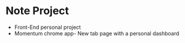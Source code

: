 # Note Project
<ul>
  <li>Front-End personal project</li>
  <li>Momentum chrome app- New tab page with a personal dashboard</li>
</ul>

